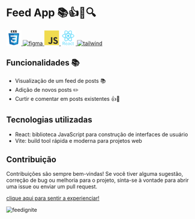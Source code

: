 # Feed App 📚👍💬🔍

<p align="left"> <a href="https://www.w3schools.com/css/" target="_blank" rel="noreferrer"> <img src="https://raw.githubusercontent.com/devicons/devicon/master/icons/css3/css3-original-wordmark.svg" alt="css3" width="40" height="40"/> </a> <a href="https://www.figma.com/" target="_blank" rel="noreferrer"> <img src="https://www.vectorlogo.zone/logos/figma/figma-icon.svg" alt="figma" width="40" height="40"/> </a> <a href="https://developer.mozilla.org/en-US/docs/Web/JavaScript" target="_blank" rel="noreferrer"> <img src="https://raw.githubusercontent.com/devicons/devicon/master/icons/javascript/javascript-original.svg" alt="javascript" width="40" height="40"/> </a> <a href="https://reactjs.org/" target="_blank" rel="noreferrer"> <img src="https://raw.githubusercontent.com/devicons/devicon/master/icons/react/react-original-wordmark.svg" alt="react" width="40" height="40"/> </a> <a href="https://tailwindcss.com/" target="_blank" rel="noreferrer"> <img src="https://www.vectorlogo.zone/logos/tailwindcss/tailwindcss-icon.svg" alt="tailwind" width="40" height="40"/> </a> </p>

## Funcionalidades 📚

- Visualização de um feed de posts 📚
- Adição de novos posts ✏️
- Curtir e comentar em posts existentes 👍💬

## Tecnologias utilizadas

- React: biblioteca JavaScript para construção de interfaces de usuário
- Vite: build tool rápida e moderna para projetos web

## Contribuição

Contribuições são sempre bem-vindas! Se você tiver alguma sugestão, correção de bug ou melhoria para o projeto, sinta-se à vontade para abrir uma issue ou enviar um pull request.

<a href='https://ignite-feed-one-rouge.vercel.app/'> clique aqui para sentir a experienciar! </a>


<img width="960" alt="feedignite" src="https://github.com/Guilhermefonseca2021/Ignite_feed/assets/92196697/fbefc99a-0af1-4f4d-8ee9-6a5a23a3c37f">

